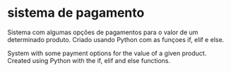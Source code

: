 # sistema de pagamento 
 Sistema com algumas opções de pagamentos para o valor de um determinado produto. Criado usando Python com as funçoes if, elif e else. 

 System with some payment options for the value of a given product. Created using Python with the if, elif and else functions.
